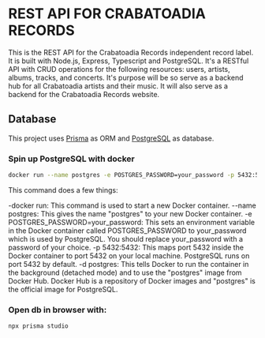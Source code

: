 # REST API FOR CRABATOADIA RECORDS

This is the REST API for the Crabatoadia Records independent record label. It is built with Node.js, Express, Typescript and PostgreSQL. It's a RESTful API with CRUD operations for the following resources: users, artists, albums, tracks, and concerts. It's purpose will be so serve as a backend hub for all Crabatoadia artists and their music. It will also serve as a backend for the Crabatoadia Records website.

## Database

This project uses [Prisma](https://www.prisma.io/) as ORM and [PostgreSQL](https://www.postgresql.org/) as database.

### Spin up PostgreSQL with docker

```bash
docker run --name postgres -e POSTGRES_PASSWORD=your_password -p 5432:5432 -d postgres
```

This command does a few things:

-docker run: This command is used to start a new Docker container.
--name postgres: This gives the name "postgres" to your new Docker container.
-e POSTGRES_PASSWORD=your_password: This sets an environment variable in the Docker container called POSTGRES_PASSWORD to your_password which is used by PostgreSQL. You should replace your_password with a password of your choice.
-p 5432:5432: This maps port 5432 inside the Docker container to port 5432 on your local machine. PostgreSQL runs on port 5432 by default.
-d postgres: This tells Docker to run the container in the background (detached mode) and to use the "postgres" image from Docker Hub. Docker Hub is a repository of Docker images and "postgres" is the official image for PostgreSQL.

### Open db in browser with:

```
npx prisma studio
```
